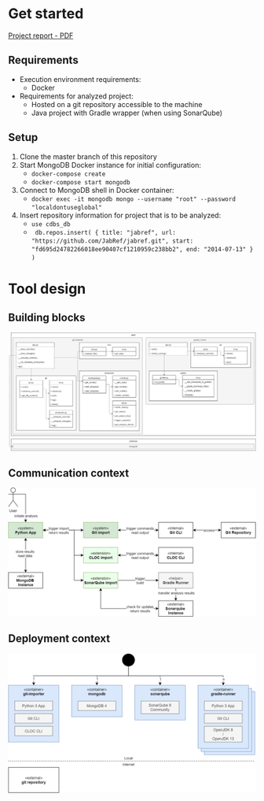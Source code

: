 # Get started

[Project report - PDF](/resources/Research%20Project%20in%20Computer%20Science%20-%20Analyzing%20Dependencies%20between%20Software%20Architectural%20Degradation%20and%20Code%20Complexity%20Trends.pdf)

## Requirements

- Execution environment requirements:
  - Docker
- Requirements for analyzed project:
  - Hosted on a git repository accessible to the machine
  - Java project with Gradle wrapper (when using SonarQube)

## Setup

1. Clone the master branch of this repository
2. Start MongoDB Docker instance for initial configuration:
   - `docker-compose create`
   - `docker-compose start mongodb`
3. Connect to MongoDB shell in Docker container:
   - `docker exec -it mongodb mongo --username "root" --password "localdontuseglobal"`
4. Insert repository information for project that is to be analyzed:
   - `use cdbs_db`
   - ` db.repos.insert( { title: "jabref", url: "https://github.com/JabRef/jabref.git", start: "fd695d24782266018ee90407cf1210959c238bb2", end: "2014-07-13" } )`

# Tool design

## Building blocks

![](/resources/class_diagram.png)

## Communication context

![](/resources/business_context.png)

## Deployment context

![](/resources/deployment.png)
